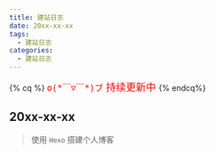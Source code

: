 ```yaml
---
title: 建站日志
date: 20xx-xx-xx
tags:
  - 建站日志
categories:
  - 建站日志
---
```

{% cq %}
<font color="red" size="4px">`o(*￣▽￣*)ブ` 持续更新中 </font><i class="fas fa-sync fa-spin"></i>
{% endcq%}

## 20xx-xx-xx

> 使用 `Hexo` 搭建个人博客